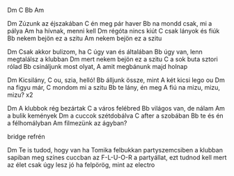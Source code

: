 Dm C Bb Am

Dm Zúzunk az éjszakában
C én meg pár haver
Bb na mondd csak, mi a pálya
Am ha hívnak, menni kell
Dm régóta nincs kiút
C csak lányok és fiúk
Bb nekem bejön ez a szitu
Am nekem bejön ez a szitu

Dm Csak akkor bulizom, ha C úgy van
és általában Bb úgy van,
lenn megtalálsz a klubban
Dm mert nekem bejön ez a szitu
C a sok buta sztori rólad
Bb csináljunk most olyat,
A amit megbánunk majd holnap

Dm Kicsilány, C ou, szia, helló!
Bb álljunk össze, mint A két kicsi lego ou
Dm na figyu már,  C mondom mi a szitu
Bb te lány, én meg A fiú na mizu, mizu, mizu? x2

Dm A klubbok rég bezártak
C a város felébred
Bb világos van, de nálam
Am a bulik kemények
Dm a cuccok szétdobálva
C after a szobában
Bb te és én a félhomályban
Am filmezünk az ágyban?

bridge
refrén

Dm
Te is tudod, hogy van
ha Tomika felbukkan
partyszemcsiben a klubban
sapiban meg színes cuccban
az F-L-U-O-R
a partyállat, ezt tudnod kell
mert az élet csak úgy lesz jó
ha felpörög, mint az electro

